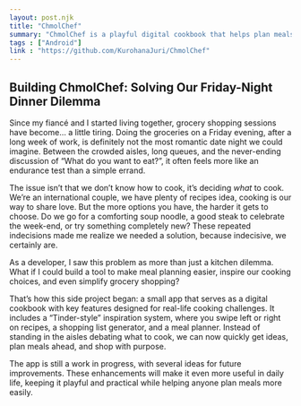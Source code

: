 ```yaml
---
layout: post.njk
title: "ChmolChef"
summary: "ChmolChef is a playful digital cookbook that helps plan meals, get recipe inspiration, and generate shopping lists."
tags : ["Android"]
link : "https://github.com/KurohanaJuri/ChmolChef"
---
```


## Building ChmolChef: Solving Our Friday-Night Dinner Dilemma

Since my fiancé and I started living together, grocery shopping sessions have become… a little tiring. Doing the groceries on a Friday evening, after a long week of work, is definitely not the most romantic date night we could imagine. Between the crowded aisles, long queues, and the never-ending discussion of “What do you want to eat?”, it often feels more like an endurance test than a simple errand.

The issue isn’t that we don’t know how to cook, it’s deciding _what_ to cook. We’re an international couple, we have plenty of recipes idea, cooking is our way to share love. But the more options you have, the harder it gets to choose. Do we go for a comforting soup noodle, a good steak to celebrate the week-end, or try something completely new? These repeated indecisions made me realize we needed a solution, because indecisive, we certainly are.

As a developer, I saw this problem as more than just a kitchen dilemma. What if I could build a tool to make meal planning easier, inspire our cooking choices, and even simplify grocery shopping?

That’s how this side project began: a small app that serves as a digital cookbook with key features designed for real-life cooking challenges. It includes a “Tinder-style” inspiration system, where you swipe left or right on recipes, a shopping list generator, and a meal planner. Instead of standing in the aisles debating what to cook, we can now quickly get ideas, plan meals ahead, and shop with purpose.

The app is still a work in progress, with several ideas for future improvements. These enhancements will make it even more useful in daily life, keeping it playful and practical while helping anyone plan meals more easily.